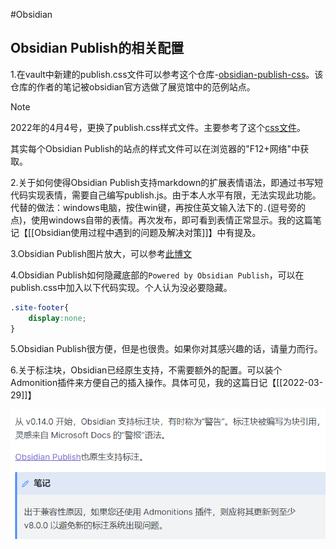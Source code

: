 #Obsidian

## Obsidian Publish的相关配置

1.在vault中新建的publish.css文件可以参考这个仓库-[obsidian-publish-css](https://github.com/selfire1/obsidian-publish-css)。该仓库的作者的笔记被obsidian官方选做了展览馆中的范例站点。

> [!note]
> 2022年的4月4号，更换了publish.css样式文件。主要参考了这个[css文件](https://publish-01.obsidian.md/access/3c4cf261765d1b812b962974f8d190ab/publish.css)。
> 
> 其实每个Obsidian Publish的站点的样式文件可以在浏览器的"F12+网络"中获取。

2.关于如何使得Obsidian Publish支持markdown的扩展表情语法，即通过书写短代码实现表情，需要自己编写publish.js。由于本人水平有限，无法实现此功能。
代替的做法：windows电脑，按住win键，再按住英文输入法下的`.`(逗号旁的点)，使用windows自带的表情。再次发布，即可看到表情正常显示。我的这篇笔记【[[Obsidian使用过程中遇到的问题及解决对策]]】中有提及。

3.Obsidian Publish图片放大，可以参考[此博文](https://publish.obsidian.md/maolaoda/%E5%AD%A6%E4%B9%A0/%E7%AC%94%E8%AE%B0%E8%BD%AF%E4%BB%B6/Obsidian%E9%85%8D%E7%BD%AE#11+%E7%85%A7%E7%89%87%E7%82%B9%E5%87%BB%E6%94%BE%E5%A4%A7)

4.Obsidian Publish如何隐藏底部的`Powered by Obsidian Publish`，可以在publish.css中加入以下代码实现。个人认为没必要隐藏。

```css
.site-footer{
	display:none;
}
```

5.Obsidian Publish很方便，但是也很贵。如果你对其感兴趣的话，请量力而行。

6.关于标注块，Obsidian已经原生支持，不需要额外的配置。可以装个Admonition插件来方便自己的插入操作。具体可见，我的这篇日记【[[2022-03-29]]】

![](media/Ki1N5Ec7XrkLeJa.png)


